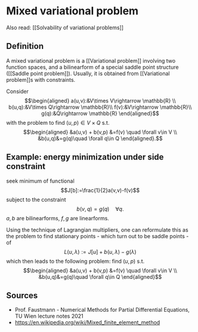 # Mixed variational problem
Also read: [[Solvability of variational problems]]

## Definition
A mixed variational problem is a [[Variational problem]] involving two function spaces, and a bilinearform of a special saddle point structure ([[Saddle point problem]]). Usually, it is obtained from [[Variational problem]]s with constraints.

Consider $$\begin{aligned}
a(u,v):&V\times V\rightarrow \mathbb{R}  \\
b(u,q):&V\times Q\rightarrow \mathbb{R}\\
f(v):&V\rightarrow \mathbb{R}\\
g(q):&Q\rightarrow \mathbb{R}
\end{aligned}$$ with the problem to find $(u,p)\in V\times Q$ s.t. $$\begin{aligned}
&a(u,v) + b(v,p) &=f(v) \quad \forall v\in V \\
&b(u,q)&=g(q)\quad \forall q\in Q
\end{aligned}.$$ 

## Example: energy minimization under side constraint
seek minimum of functional $$J[b]:=\frac{1}{2}a(v,v)-f(v)$$ subject to the constraint $$b(v,q)=g(q)\quad \forall q.$$ $a,b$ are bilinearforms, $f,g$ are linearforms. 

Using the technique of Lagrangian multipliers, one can reformulate this as the problem to find stationary points - which turn out to be saddle points - of $$L(u,\lambda):=J[u]+b(u,\lambda)-g(\lambda)$$which then leads to the following problem: find $(u,p)$ s.t. $$\begin{aligned}
&a(u,v) + b(v,p) &=f(v) \quad \forall v\in V \\
&b(u,q)&=g(q)\quad \forall q\in Q
\end{aligned}$$


## Sources
- Prof. Faustmann - Numerical Methods for Partial Differential Equations, TU Wien lecture notes 2021
- https://en.wikipedia.org/wiki/Mixed_finite_element_method